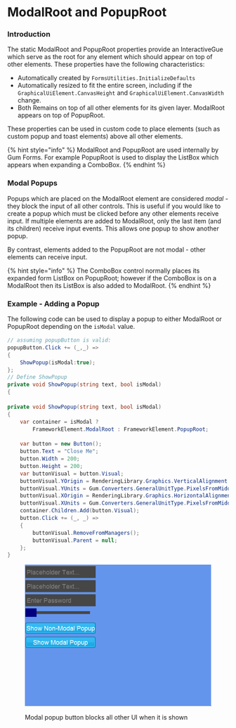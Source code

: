 # ModalRoot and PopupRoot

### Introduction

The static ModalRoot and PopupRoot properties provide an InteractiveGue which serve as the root for any element which should appear on top of other elements. These properties have the following characteristics:

* Automatically created by `FormsUtilities.InitializeDefaults`
* Automatically resized to fit the entire screen, including if the `GraphicalUiElement.CanvasHeight` and `GraphicalUiElement.CanvasWidth` change.
* Both Remains on top of all other elements for its given layer. ModalRoot appears on top of PopupRoot.

These properties can be used in custom code to place elements (such as custom popup and toast elements) above all other elements.

{% hint style="info" %}
ModalRoot and PopupRoot are used internally by Gum Forms. For example PopupRoot is used to display the ListBox which appears when expanding a ComboBox.
{% endhint %}

### Modal Popups

Popups which are placed on the ModalRoot element are considered _modal_ - they block the input of all other controls. This is useful if you would like to create a popup which must be clicked before any other elements receive input. If multiple elements are added to ModalRoot, only the last item (and its children) receive input events. This allows one popup to show another popup.

By contrast, elements added to the PopupRoot are not modal - other elements can receive input.

{% hint style="info" %}
The ComboBox control normally places its expanded form ListBox on PopupRoot; however if the ComboBox is on a ModalRoot then its ListBox is also added to ModalRoot.
{% endhint %}

### Example - Adding a Popup

The following code can be used to display a popup to either ModalRoot or PopupRoot depending on the `isModal` value.

```csharp
// assuming popupButton is valid:
popupButton.Click += (_,_) =>
{
    ShowPopup(isModal:true);
};
// Define ShowPopup
private void ShowPopup(string text, bool isModal)
{
    
private void ShowPopup(string text, bool isModal)
{
    var container = isModal ? 
        FrameworkElement.ModalRoot : FrameworkElement.PopupRoot;

    var button = new Button();
    button.Text = "Close Me";
    button.Width = 200;
    button.Height = 200;
    var buttonVisual = button.Visual;
    buttonVisual.YOrigin = RenderingLibrary.Graphics.VerticalAlignment.Center;
    buttonVisual.YUnits = Gum.Converters.GeneralUnitType.PixelsFromMiddle;
    buttonVisual.XOrigin = RenderingLibrary.Graphics.HorizontalAlignment.Center;
    buttonVisual.XUnits = Gum.Converters.GeneralUnitType.PixelsFromMiddle;
    container.Children.Add(button.Visual);
    button.Click += (_, _) =>
    {
        buttonVisual.RemoveFromManagers();
        buttonVisual.Parent = null;
    };
}


```

<figure><img src="../../../../.gitbook/assets/31_06 02 52.gif" alt=""><figcaption><p>Modal popup button blocks all other UI when it is shown</p></figcaption></figure>
